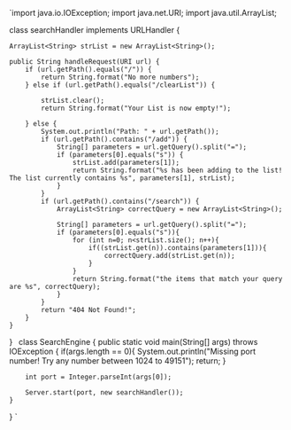 `import java.io.IOException;
import java.net.URI;
import java.util.ArrayList;

class searchHandler implements URLHandler {

    ArrayList<String> strList = new ArrayList<String>(); 

    public String handleRequest(URI url) {
        if (url.getPath().equals("/")) {
            return String.format("No more numbers");
        } else if (url.getPath().equals("/clearList")) {

            strList.clear();
            return String.format("Your List is now empty!");
            
        } else {
            System.out.println("Path: " + url.getPath());
            if (url.getPath().contains("/add")) {
                String[] parameters = url.getQuery().split("=");
                if (parameters[0].equals("s")) {
                    strList.add(parameters[1]);
                    return String.format("%s has been adding to the list! The list currently contains %s", parameters[1], strList);
                }
            }
            if (url.getPath().contains("/search")) {
                ArrayList<String> correctQuery = new ArrayList<String>();
                
                String[] parameters = url.getQuery().split("=");
                if (parameters[0].equals("s")){
                    for (int n=0; n<strList.size(); n++){
                        if((strList.get(n)).contains(parameters[1])){
                            correctQuery.add(strList.get(n));
                        }
                    }
                    return String.format("the items that match your query are %s", correctQuery);
                }
            }
            return "404 Not Found!";
        }
    }
}
`
`class SearchEngine {
    public static void main(String[] args) throws IOException {
        if(args.length == 0){
            System.out.println("Missing port number! Try any number between 1024 to 49151");
            return;
        }

        int port = Integer.parseInt(args[0]);

        Server.start(port, new searchHandler());
    }
}
`
